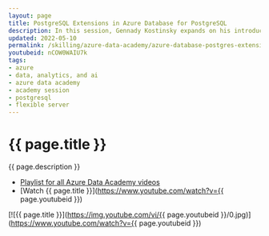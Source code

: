 ```yaml
---
layout: page
title: PostgreSQL Extensions in Azure Database for PostgreSQL
description: In this session, Gennady Kostinsky expands on his introduction to Azure Database for PostgreSQL with a look at how to implement extensions in Azure Database for PostgreSQL. Extensions in PostgreSQL enable additional functionality based on the needs of your application.
updated: 2022-05-10
permalink: /skilling/azure-data-academy/azure-database-postgres-extensions
youtubeid: nCOW0WAIU7k
tags: 
- azure
- data, analytics, and ai
- azure data academy
- academy session
- postgresql
- flexible server
---
```


# {{ page.title }}

{{ page.description }}

* [Playlist for all Azure Data Academy videos](https://www.youtube.com/playlist?list=PLz7jPMmpNrjlOS4hbINKqLVBafb5yD5Rm)
* [Watch {{ page.title }}](https://www.youtube.com/watch?v={{ page.youtubeid }})

[![{{ page.title }}](https://img.youtube.com/vi/{{ page.youtubeid }}/0.jpg)](https://www.youtube.com/watch?v={{ page.youtubeid }})
